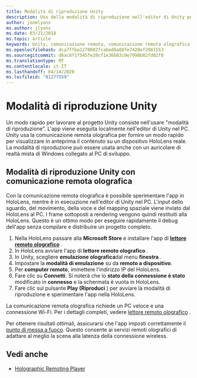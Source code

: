 ```yaml
---
title: Modalità di riproduzione Unity
description: Uso della modalità di riproduzione nell'editor di Unity per visualizzare in anteprima le modifiche apportate a un dispositivo senza distribuire un'app.
author: jonmlyons
ms.author: jlyons
ms.date: 03/21/2018
ms.topic: article
keywords: Unity, comunicazione remota, comunicazione remota olografica, lettore di comunicazione remota olografica
ms.openlocfilehash: dca7ffba1270802fcabed8a88fe7428ef2981553
ms.sourcegitcommit: d6ac8f1f545fe20cf1e36b83c0e7998b82fd02f8
ms.translationtype: MT
ms.contentlocale: it-IT
ms.lasthandoff: 04/14/2020
ms.locfileid: "81277559"
---
```

# <a name="unity-play-mode"></a>Modalità di riproduzione Unity

Un modo rapido per lavorare al progetto Unity consiste nell'usare "modalità di riproduzione". L'app viene eseguita localmente nell'editor di Unity nel PC. Unity usa la comunicazione remota olografica per fornire un modo rapido per visualizzare in anteprima il contenuto su un dispositivo HoloLens reale. La modalità di riproduzione può essere usata anche con un auricolare di realtà mista di Windows collegato al PC di sviluppo.

## <a name="unity-play-mode-with-holographic-remoting"></a>Modalità di riproduzione Unity con comunicazione remota olografica

Con la comunicazione remota olografica è possibile sperimentare l'app in HoloLens, mentre è in esecuzione nell'editor di Unity nel PC. L'input dello sguardo, del movimento, della voce e del mapping spaziale viene inviato dal HoloLens al PC. I frame sottoposti a rendering vengono quindi restituiti alla HoloLens. Questo è un ottimo modo per eseguire rapidamente il debug dell'app senza compilare e distribuire un progetto completo.
1. Nella HoloLens passare alla **Microsoft Store** e installare l'app di **[lettore remoto olografico](https://www.microsoft.com/store/p/holographic-remoting-player/9nblggh4sv40)** .
2. In HoloLens avviare l'app di **lettore remoto olografico** .
3. In Unity, scegliere **emulazione olografica**dal menu **finestra** .
4. Impostare la **modalità di emulazione** su da **remoto a dispositivo**.
5. Per **computer remoto**, immettere l'indirizzo IP del HoloLens.
6. Fare clic su **Connetti**. Si noterà che lo **stato della connessione è stato** modificato in **connesso** e la schermata è vuota in HoloLens.
7. Fare clic sul pulsante **Play (Riproduci** ) per avviare la modalità di riproduzione e sperimentare l'app nella HoloLens.

La comunicazione remota olografica richiede un PC veloce e una connessione Wi-Fi. Per i dettagli completi, vedere [lettore remoto olografico](holographic-remoting-player.md) .

Per ottenere risultati ottimali, assicurarsi che l'app imposti correttamente il [punto di messa a fuoco](focus-point-in-unity.md). Questo consente ai servizi remoti olografici di adattare al meglio la scena alla latenza della connessione wireless.

## <a name="see-also"></a>Vedi anche
* [Holographic Remoting Player](holographic-remoting-player.md)
